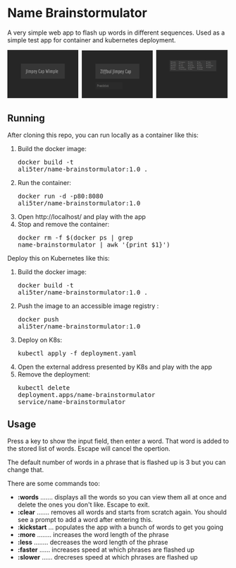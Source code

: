Name Brainstormulator
=====================
A very simple web app to flash up words in different sequences. Used as a simple test app for container and kubernetes deployment.

<img src="https://raw.githubusercontent.com/ali5ter/name-brainstormulator/master/app/images/screenshots/brainstormulator-00.png" width="32%"/>&nbsp;
<img src="https://raw.githubusercontent.com/ali5ter/name-brainstormulator/master/app/images/screenshots/brainstormulator-01.png" width="32%"/>&nbsp;
<img src="https://raw.githubusercontent.com/ali5ter/name-brainstormulator/master/app/images/screenshots/brainstormulator-02.png" width="32%"/>&nbsp;

Running
-------
After cloning this repo, you can run locally as a container like this:
1. Build the docker image: <pre>docker build -t ali5ter/name-brainstormulator:1.0 .</pre>
2. Run the container: <pre>docker run -d -p80:8080 ali5ter/name-brainstormulator:1.0</pre>
3. Open http://localhost/ and play with the app
4. Stop and remove the container: <pre>docker rm -f $(docker ps | grep name-brainstormulator | awk '{print $1}')</pre>

Deploy this on Kubernetes like this:
1. Build the docker image: <pre>docker build -t ali5ter/name-brainstormulator:1.0 .</pre>
2. Push the image to an accessible image registry : <pre>docker push ali5ter/name-brainstormulator:1.0</pre>
3. Deploy on K8s: <pre>kubectl apply -f deployment.yaml</pre>
4. Open the external address presented by K8s and play with the app
5. Remove the deployment: <pre>kubectl delete deployment.apps/name-brainstormulator service/name-brainstormulator</pre>

Usage
-----
Press a key to show the input field, then enter a word. That word is added to the stored list of words. Escape will cancel the opertion.

The default number of words in a phrase that is flashed up is 3 but you can change that.

There are some commands too:
* **:words** ....... displays all the words so you can view them all at once and delete the ones you don't like. Escape to exit.
* **:clear** ....... removes all words and starts from scratch again. You should see a prompt to add a word after entering this.
* **:kickstart** ... populates the app with a bunch of words to get you going
* **:more** ........ increases the word length of the phrase
* **:less** ........ decreases the word length of the phrase
* **:faster** ...... increases speed at which phrases are flashed up
* **:slower** ...... drecreses speed at which phrases are flashed up
